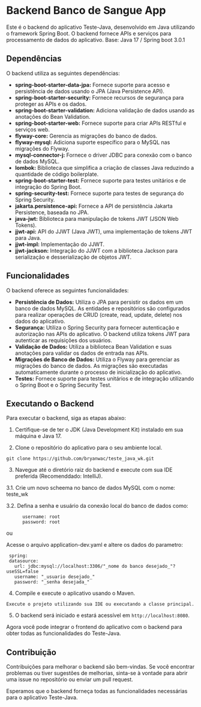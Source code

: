 # Backend Banco de Sangue App

Este é o backend do aplicativo Teste-Java, desenvolvido em Java utilizando o framework Spring Boot. O backend fornece APIs e serviços para processamento de dados do aplicativo.
Base: Java 17 / Spring boot 3.0.1
## Dependências

O backend utiliza as seguintes dependências:

- **spring-boot-starter-data-jpa:** Fornece suporte para acesso e persistência de dados usando o JPA (Java Persistence API).
- **spring-boot-starter-security:** Fornece recursos de segurança para proteger as APIs e os dados.
- **spring-boot-starter-validation:** Adiciona validação de dados usando as anotações do Bean Validation.
- **spring-boot-starter-web:** Fornece suporte para criar APIs RESTful e serviços web.
- **flyway-core:** Gerencia as migrações do banco de dados.
- **flyway-mysql:** Adiciona suporte específico para o MySQL nas migrações do Flyway.
- **mysql-connector-j:** Fornece o driver JDBC para conexão com o banco de dados MySQL.
- **lombok:** Biblioteca que simplifica a criação de classes Java reduzindo a quantidade de código boilerplate.
- **spring-boot-starter-test:** Fornece suporte para testes unitários e de integração do Spring Boot.
- **spring-security-test:** Fornece suporte para testes de segurança do Spring Security.
- **jakarta.persistence-api:** Fornece a API de persistência Jakarta Persistence, baseada no JPA.
- **java-jwt:** Biblioteca para manipulação de tokens JWT (JSON Web Tokens).
- **jjwt-api:** API do JJWT (Java JWT), uma implementação de tokens JWT para Java.
- **jjwt-impl:** Implementação do JJWT.
- **jjwt-jackson:** Integração do JJWT com a biblioteca Jackson para serialização e desserialização de objetos JWT.

## Funcionalidades

O backend oferece as seguintes funcionalidades:

- **Persistência de Dados:** Utiliza o JPA para persistir os dados em um banco de dados MySQL. As entidades e repositórios são configurados para realizar operações de CRUD (create, read, update, delete) nos dados do aplicativo.
- **Segurança:** Utiliza o Spring Security para fornecer autenticação e autorização nas APIs do aplicativo. O backend utiliza tokens JWT para autenticar as requisições dos usuários.
- **Validação de Dados:** Utiliza a biblioteca Bean Validation e suas anotações para validar os dados de entrada nas APIs.
- **Migrações de Banco de Dados:** Utiliza o Flyway para gerenciar as migrações do banco de dados. As migrações são executadas automaticamente durante o processo de inicialização do aplicativo.
- **Testes:** Fornece suporte para testes unitários e de integração utilizando o Spring Boot e o Spring Security Test.

## Executando o Backend

Para executar o backend, siga as etapas abaixo:

1. Certifique-se de ter o JDK (Java Development Kit) instalado em sua máquina e Java 17.

2. Clone o repositório do aplicativo para o seu ambiente local.

```shell
git clone https://github.com/bryanwac/teste_java_wk.git
```

3. Navegue até o diretório raiz do backend e execute com sua IDE preferida (Recomenddado: IntelliJ).

3.1. Crie um novo scheema no banco de dados MySQL com o nome: teste_wk

3.2. Defina a senha e usuário da conexão local do banco de dados como: 
```shell
      username: root
      password: root
```
ou

Acesse o arquivo application-dev.yaml e altere os dados do parametro:
 
 ```shell
  spring:
  datasource:
    url: jdbc:mysql://localhost:3306/"_nome do banco desejado_"?useSSL=false
    username: "_usuario desejado_"
    password: "_senha desejada_"
 ```


4. Compile e execute o aplicativo usando o Maven.

```shell
Execute o projeto utilizando sua IDE ou executando a classe principal.

```

5. O backend será iniciado e estará acessível em `http://localhost:8080`.

Agora você pode integrar o frontend do aplicativo com o backend para obter todas as funcionalidades do Teste-Java.

## Contribuição

Contribuições para melhorar o backend são bem-vindas. Se você encontrar problemas ou tiver sugestões de melhorias, sinta-se à vontade para abrir uma issue no repositório ou enviar um pull request.

Esperamos que o backend forneça todas as funcionalidades necessárias para o aplicativo Teste-Java.
